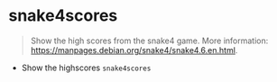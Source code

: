 # snake4scores
> Show the high scores from the snake4 game.
> More information: <https://manpages.debian.org/snake4/snake4.6.en.html>.

- Show the highscores
`snake4scores`
